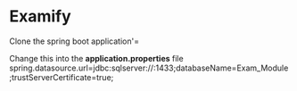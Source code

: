 # Examify

Clone the spring boot application'=

Change this into the **application.properties** file
spring.datasource.url=jdbc:sqlserver://<your-public-ip>:1433;databaseName=Exam_Module;trustServerCertificate=true;
